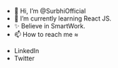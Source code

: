 - 👋 Hi, I’m @SurbhiOfficial
- 🌱 I’m currently learning React JS.
- ✨ Believe in SmartWork.
- 📫 How to reach me ≈

<html>
  <head>
  </head>
  <body>
<ul>
<li> <a href="https://www.linkedin.com/in/surbhi- official-15a90a1b1/"></a>LinkedIn</li>
<li> <a href="https://twitter.com/Surbhi32582033"></a>Twitter</li>
</ul>
    <body>
  </html>

<!---
SurbhiOfficial/SurbhiOfficial is a ✨ special ✨ repository because its `README.md` (this file) appears on your GitHub profile.
You can click the Preview link to take a look at your changes.
--->
